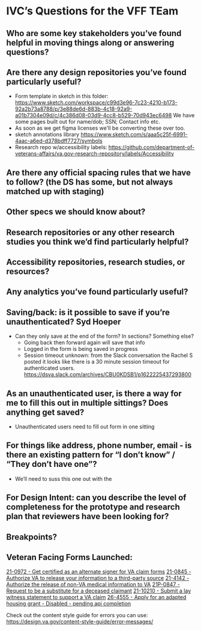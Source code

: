 # IVC’s Questions for the VFF TEam
## Who are some key stakeholders you’ve found helpful in moving things along or answering questions?
## Are there any design repositories you’ve found particularly useful? 
- Form template in sketch in this folder: https://www.sketch.com/workspace/c99d3e96-7c23-4210-b173-92a2b73a8788/p/3e88de6d-883b-4c18-92a9-a01b7304e09d/c/4c386d08-03d9-4cc8-b529-70d943ec6498 We have some pages built out for name/dob; SSN; Contact info etc. 
- As soon as we get figma licenses we'll be converting these over too.
- sketch annotations library https://www.sketch.com/s/aaa5c25f-6991-4aac-a6ed-d378bdff7727/symbols
- Research repo w/accessibility labels: https://github.com/department-of-veterans-affairs/va.gov-research-repository/labels/Accessibility

## Are there any official spacing rules that we have to follow? (the DS has some, but not always matched up with staging)
## Other specs we should know about?
## Research repositories or any other research studies you think we’d find particularly helpful?
## Accessibility repositories, research studies, or resources?
## Any analytics you’ve found particularly useful?
## Saving/back: is it possible to save if you’re unauthenticated? Syd Hoeper
- Can they only save at the end of the form? In sections? Something else?
  - Going back then forward again will save that info
  - Logged in the form is being saved in progress
  - Session timeout unknown: from the Slack conversation the Rachel S posted it looks like there is a 30 minute session timeout for authenticated users. https://dsva.slack.com/archives/CBU0KDSB1/p1622225437293800
## As an unauthenticated user, is there a way for me to fill this out in multiple sittings? Does anything get saved?
  - Unauthenticated users need to fill out form in one sitting
## For things like address, phone number, email - is there an existing pattern for “I don’t know” / “They don’t have one”?
  - We’ll need to suss this one out with the 
## For Design Intent: can you describe the level of completeness for the prototype and research plan that reviewers have been looking for?
## Breakpoints?


## Veteran Facing Forms Launched:
[21-0972 - Get certified as an alternate signer for VA claim forms](https://www.va.gov/find-forms/about-form-21-0972/) 
[21-0845 - Authorize VA to release your information to a third-party source](https://www.va.gov/find-forms/about-form-21-0845/) 
[21-4142 - Authorize the release of non-VA medical information to VA](https://www.va.gov/find-forms/about-form-21-4142/)
[21P-0847 - Request to be a substitute for a deceased claimant](https://www.va.gov/find-forms/about-form-21p-0847/) 
[21-10210 - Submit a lay witness statement to support a VA claim](https://www.va.gov/find-forms/about-form-21-10210/)
[26-4555 - Apply for an adapted housing grant - Disabled - pending api completion](https://www.va.gov/find-forms/about-form-26-4555/)


Check out the content style guide for errors you can use: https://design.va.gov/content-style-guide/error-messages/
